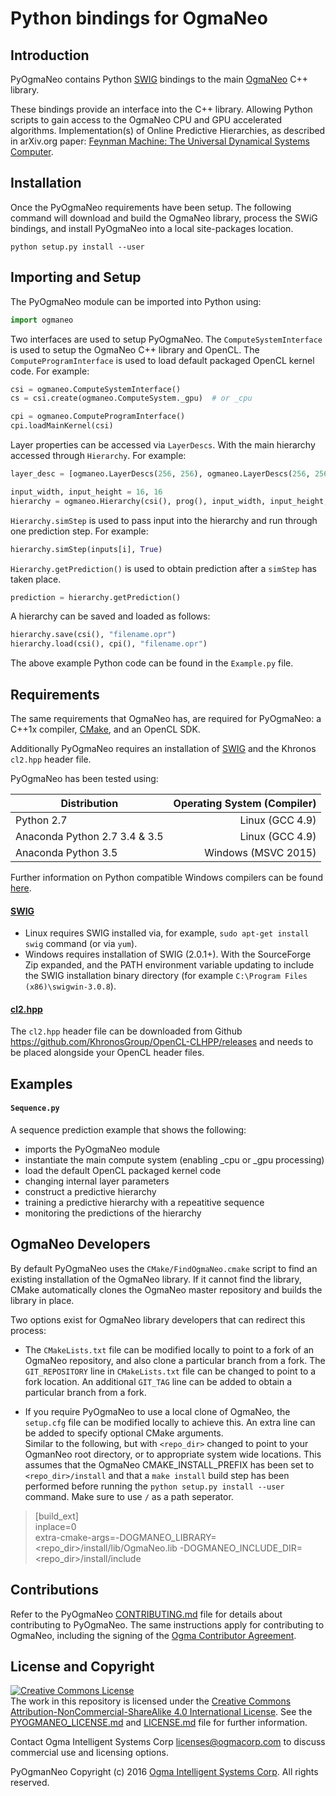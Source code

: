 <!---
  PyOgmaNeo
  Copyright(c) 2016 Ogma Intelligent Systems Corp. All rights reserved.

  This copy of PyOgmaNeo is licensed to you under the terms described
  in the PYOGMANEO_LICENSE.md file included in this distribution.
--->

# Python bindings for OgmaNeo

## Introduction

PyOgmaNeo contains Python [SWIG](http://www.swig.org/) bindings to the main [OgmaNeo](https://github.com/ogmacorp/OgmaNeo) C++ library.

These bindings provide an interface into the C++ library. Allowing Python scripts to gain access to the OgmaNeo CPU and GPU accelerated algorithms. Implementation(s) of Online Predictive Hierarchies, as described in arXiv.org paper: [Feynman Machine: The Universal Dynamical Systems Computer](http://arxiv.org/abs/1609.03971).

## Installation

Once the PyOgmaNeo requirements have been setup. The following command will download and build the OgmaNeo library, process the SWiG bindings, and install PyOgmaNeo into a local site-packages location.

```
python setup.py install --user
```

## Importing and Setup

The PyOgmaNeo module can be imported into Python using:

```python
import ogmaneo
```

Two interfaces are used to setup PyOgmaNeo. The `ComputeSystemInterface` is used to setup the OgmaNeo C++ library and OpenCL. The `ComputeProgramInterface` is used to load default packaged OpenCL kernel code. For example:
```python
csi = ogmaneo.ComputeSystemInterface()  
cs = csi.create(ogmaneo.ComputeSystem._gpu)  # or _cpu

cpi = ogmaneo.ComputeProgramInterface()  
cpi.loadMainKernel(csi)
```

Layer properties can be accessed via `LayerDescs`. With the main hierarchy accessed through `Hierarchy`. For example:
```python
layer_desc = [ogmaneo.LayerDescs(256, 256), ogmaneo.LayerDescs(256, 256)]  

input_width, input_height = 16, 16  
hierarchy = ogmaneo.Hierarchy(csi(), prog(), input_width, input_height, layer_desc, -0.01, 0.01, 1234)  
```

`Hierarchy.simStep` is used to pass input into the hierarchy and run through one prediction step. For example:
```python
hierarchy.simStep(inputs[i], True)  
```

`Hierarchy.getPrediction()` is used to obtain prediction after a `simStep` has taken place.
```python
prediction = hierarchy.getPrediction()  
```

A hierarchy can be saved and loaded as follows:
```python
hierarchy.save(csi(), "filename.opr")  
hierarchy.load(csi(), cpi(), "filename.opr")
```

The above example Python code can be found in the `Example.py` file.

## Requirements

The same requirements that OgmaNeo has, are required for PyOgmaNeo: a C++1x compiler, [CMake](https://cmake.org/), and an OpenCL SDK.

Additionally PyOgmaNeo requires an installation of [SWIG](http://www.swig.org/) and the Khronos `cl2.hpp` header file.

PyOgmaNeo has been tested using:

| Distribution | Operating System (Compiler) |
| --- | ---:|
| Python 2.7 | Linux (GCC 4.9) |
| Anaconda Python 2.7 3.4 & 3.5 | Linux (GCC 4.9) |
| Anaconda Python 3.5 | Windows (MSVC 2015) |

Further information on Python compatible Windows compilers can be found [here](https://wiki.python.org/moin/WindowsCompilers).

#### [SWIG](http://www.swig.org/)

- Linux requires SWIG installed via, for example, ```sudo apt-get install swig``` command (or via ```yum```).
- Windows requires installation of SWIG (2.0.1+). With the SourceForge Zip expanded, and the PATH environment variable updating to include the SWIG installation binary directory (for example `C:\Program Files (x86)\swigwin-3.0.8`).

#### [cl2.hpp](http://github.khronos.org/OpenCL-CLHPP/)

The `cl2.hpp` header file can be downloaded from Github https://github.com/KhronosGroup/OpenCL-CLHPP/releases and needs to be placed alongside your OpenCL header files.

## Examples

#### `Sequence.py`  
A sequence prediction example that shows the following:
- imports the PyOgmaNeo module
- instantiate the main compute system (enabling _cpu or _gpu processing)
- load the default OpenCL packaged kernel code
- changing internal layer parameters
- construct a predictive hierarchy
- training a predictive hierarchy with a repeatitive sequence
- monitoring the predictions of the hierarchy

## OgmaNeo Developers

By default PyOgmaNeo uses the `CMake/FindOgmaNeo.cmake` script to find an existing installation of the OgmaNeo library. If it cannot find the library, CMake automatically clones the OgmaNeo master repository and builds the library in place.

Two options exist for OgmaNeo library developers that can redirect this process:

- The `CMakeLists.txt` file can be modified locally to point to a fork of an OgmaNeo repository, and also clone a particular branch from a fork. The `GIT_REPOSITORY` line in `CMakeLists.txt` file can be changed to point to a fork location. An additional `GIT_TAG` line can be added to obtain a particular branch from a fork.

- If you require PyOgmaNeo to use a local clone of OgmaNeo, the `setup.cfg` file can be modified locally to achieve this. An extra line can be added to specify optional CMake arguments.  
Similar to the following, but with `<repo_dir>` changed to point to your OgmanNeo root directory, or to appropriate system wide locations. This assumes that the OgmaNeo CMAKE_INSTALL_PREFIX has been set to `<repo_dir>/install` and that a `make install` build step has been performed before running the `python setup.py install --user` command. Make sure to use `/` as a path seperator.  
> [build_ext]  
> inplace=0  
> extra-cmake-args=-DOGMANEO_LIBRARY=\<repo_dir\>/install/lib/OgmaNeo.lib -DOGMANEO_INCLUDE_DIR=\<repo_dir\>/install/include  

## Contributions

Refer to the PyOgmaNeo [CONTRIBUTING.md](https://github.com/ogmacorp/PyOgmaNeo/blob/master/CONTRIBUTING.md) file for details about contributing to PyOgmaNeo. The same instructions apply for contributing to OgmaNeo, including the signing of the [Ogma Contributor Agreement](https://ogma.ai/wp-content/uploads/2016/09/OgmaContributorAgreement.pdf).

## License and Copyright

<a rel="license" href="http://creativecommons.org/licenses/by-nc-sa/4.0/"><img alt="Creative Commons License" style="border-width:0" src="https://i.creativecommons.org/l/by-nc-sa/4.0/88x31.png" /></a><br />The work in this repository is licensed under the <a rel="license" href="http://creativecommons.org/licenses/by-nc-sa/4.0/">Creative Commons Attribution-NonCommercial-ShareAlike 4.0 International License</a>. See the [PYOGMANEO_LICENSE.md](https://github.com/ogmacorp/PyOgmaNeo/blob/master/PYOGMANEO_LICENSE.md) and [LICENSE.md](https://github.com/ogmacorp/PyOgmaNeo/blob/master/LICENSE.md) file for further information.

Contact Ogma Intelligent Systems Corp [licenses@ogmacorp.com](licenses@ogmacorp.com) to discuss commercial use and licensing options.

PyOgmanNeo Copyright (c) 2016 [Ogma Intelligent Systems Corp](https://ogmacorp.com). All rights reserved.
